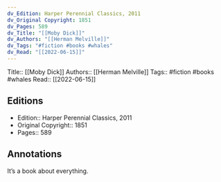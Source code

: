 ```yaml
---
dv_Edition: Harper Perennial Classics, 2011
dv_Original Copyright: 1851
dv_Pages: 589
dv_Title: "[[Moby Dick]]"
dv_Authors: "[[Herman Melville]]"
dv_Tags: "#fiction #books #whales"
dv_Read: "[[2022-06-15]]"
---
```

Title:: [[Moby Dick]]
Authors:: [[Herman Melville]]
Tags:: #fiction #books #whales 
Read:: [[2022-06-15]]

## Editions
- Edition:: Harper Perennial Classics, 2011
- Original Copyright:: 1851
- Pages:: 589

## Annotations

It’s a book about everything.